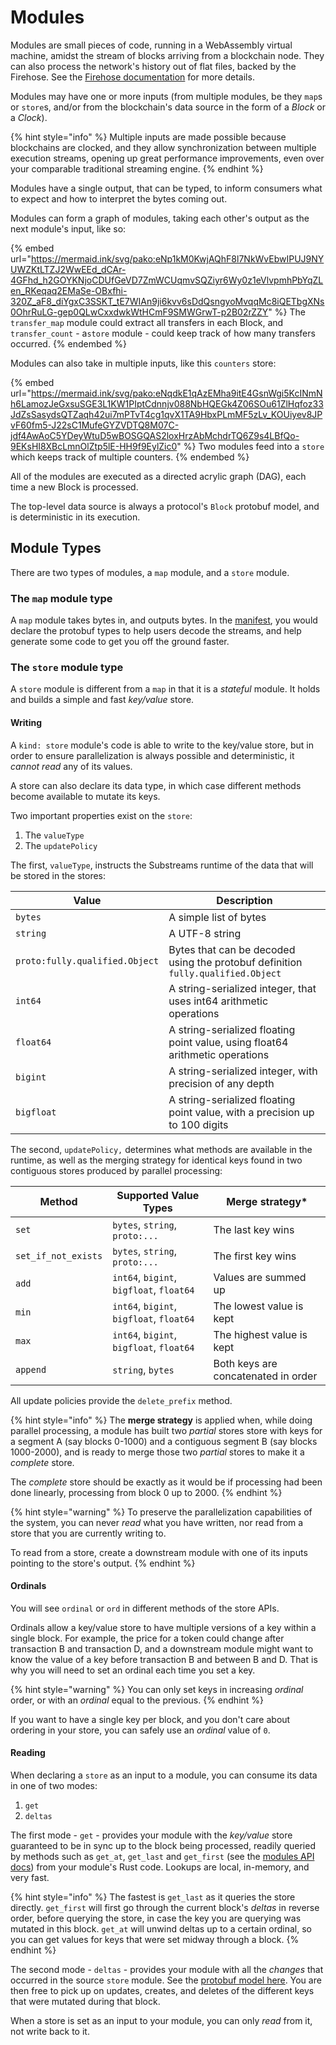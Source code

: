 # Modules

Modules are small pieces of code, running in a WebAssembly virtual machine, amidst the stream of blocks arriving from a blockchain node. They can also process the network's history out of flat files, backed by the Firehose. See the [Firehose documentation](http://firehose.streamingfast.io/) for more details.

Modules may have one or more inputs (from multiple modules, be they `map`s or `store`s, and/or from the blockchain's data source in the form of a _Block_ or a _Clock_).

{% hint style="info" %}
Multiple inputs are made possible because blockchains are clocked, and they allow synchronization between multiple execution streams, opening up great performance improvements, even over your comparable traditional streaming engine.
{% endhint %}

Modules have a single output, that can be typed, to inform consumers what to expect and how to interpret the bytes coming out.

Modules can form a graph of modules, taking each other's output as the next module's input, like so:

{% embed url="https://mermaid.ink/svg/pako:eNp1kM0KwjAQhF8l7NkWvEbwIPUJ9NYUWZKtLTZJ2WwEEd_dCAr-4GFhd_h2GOYKNjoCDUfGeVD7ZmWCUqmvSQZiyr6Wy0z1eVlvpmhPbYqZLen_RKeqaq2EMaSe-OBxfhi-320Z_aF8_diYgxC3SSKT_tE7WIAn9ji6kvv6sDdQsngyoMvqqMc8iQETbgXNs0OhrRuLG-gep0QLwCxxdwkWtHCmF9SMWGrwT-p2B02rZZY" %}
The `transfer_map` module could extract all transfers in each Block, and `transfer_count` - a`store` module - could keep track of how many transfers occurred.
{% endembed %}

Modules can also take in multiple inputs, like this `counters` store:

{% embed url="https://mermaid.ink/svg/pako:eNqdkE1qAzEMha9itE4GsnWgi5KcINmNh6LamozJeGxsuSGE3L1KW1PIptCdnnjv088NbHQEGk4Z06SOu61ZlHqfoz33JdZsSasydsQTZaqh42ui7mPTvT4cg1qvX1TA9HbxPLmMF5zLv_KOUiyev8JPvF60fm5-J22sC1MufeGYZVDTQ8M07C-jdf4AwAoC5YDeyWtuD5wBOSGQAS2loxHrzAbMchdrTQ6Z9s4LBfQo-9EKsHI8XBcLmnOlZtp5lE-HH9f9EylZic0" %}
Two modules feed into a `store` which keeps track of multiple counters.
{% endembed %}

All of the modules are executed as a directed acrylic graph (DAG), each time a new Block is processed.

The top-level data source is always a protocol's `Block` protobuf model, and is deterministic in its execution.

## Module Types

There are two types of modules, a `map` module, and a `store` module.

### The `map` module type

A `map` module takes bytes in, and outputs bytes. In the [manifest](../reference-and-specs/manifests.md), you would declare the protobuf types to help users decode the streams, and help generate some code to get you off the ground faster.

### The `store` module type

A `store` module is different from a `map` in that it is a _stateful_ module. It holds and builds a simple and fast _key/value_ store.

#### Writing

A `kind: store` module's code is able to write to the key/value store, but in order to ensure parallelization is always possible and deterministic, it _cannot read_ any of its values.

A store can also declare its data type, in which case different methods become available to mutate its keys.

Two important properties exist on the `store`:

1. The `valueType`
2. The `updatePolicy`

The first, `valueType`, instructs the Substreams runtime of the data that will be stored in the stores:

| Value                          | Description                                                                      |
| ------------------------------ | -------------------------------------------------------------------------------- |
| `bytes`                        | A simple list of bytes                                                           |
| `string`                       | A UTF-8 string                                                                   |
| `proto:fully.qualified.Object` | Bytes that can be decoded using the protobuf definition `fully.qualified.Object` |
| `int64`                        | A string-serialized integer, that uses int64 arithmetic operations               |
| `float64`                      | A string-serialized floating point value, using float64 arithmetic operations    |
| `bigint`                       | A string-serialized integer, with precision of any depth                         |
| `bigfloat`                     | A string-serialized floating point value, with a precision up to 100 digits      |

The second, `updatePolicy,` determines what methods are available in the runtime, as well as the merging strategy for identical keys found in two contiguous stores produced by parallel processing:

| Method              | Supported Value Types                    | Merge strategy\*                    |
| ------------------- | ---------------------------------------- | ----------------------------------- |
| `set`               | `bytes`, `string`, `proto:...`           | The last key wins                   |
| `set_if_not_exists` | `bytes`, `string`, `proto:...`           | The first key wins                  |
| `add`               | `int64`, `bigint`, `bigfloat`, `float64` | Values are summed up                |
| `min`               | `int64`, `bigint`, `bigfloat`, `float64` | The lowest value is kept            |
| `max`               | `int64`, `bigint`, `bigfloat`, `float64` | The highest value is kept           |
| `append`            | `string`, `bytes`                        | Both keys are concatenated in order |

All update policies provide the `delete_prefix` method.

{% hint style="info" %}
The **merge strategy** is applied when, while doing parallel processing, a module has built two _partial_ stores store with keys for a segment A (say blocks 0-1000) and a contiguous segment B (say blocks 1000-2000), and is ready to merge those two _partial_ stores to make it a _complete_ store.

The _complete_ store should be exactly as it would be if processing had been done linearly, processing from block 0 up to 2000.
{% endhint %}

{% hint style="warning" %}
To preserve the parallelization capabilities of the system, you can never _read_ what you have written, nor read from a store that you are currently writing to.

To read from a store, create a downstream module with one of its inputs pointing to the store's output.
{% endhint %}

#### Ordinals

You will see `ordinal` or `ord` in different methods of the store APIs.

Ordinals allow a key/value store to have multiple versions of a key within a single block. For example, the price for a token could change after transaction B and transaction D, and a downstream module might want to know the value of a key before transaction B and between B and D. That is why you will need to set an ordinal each time you set a key.

{% hint style="warning" %}
You can only set keys in increasing _ordinal_ order, or with an _ordinal_ equal to the previous.
{% endhint %}

If you want to have a single key per block, and you don't care about ordering in your store, you can safely use an _ordinal_ value of `0`.

#### Reading

When declaring a `store` as an input to a module, you can consume its data in one of two modes:

1. `get`
2. `deltas`

The first mode - `get` - provides your module with the _key/value_ store guaranteed to be in sync up to the block being processed, readily queried by methods such as `get_at`, `get_last` and `get_first` (see the [modules API docs](../reference-and-specs/rust-api.md)) from your module's Rust code. Lookups are local, in-memory, and very fast.

{% hint style="info" %}
The fastest is `get_last` as it queries the store directly. `get_first` will first go through the current block's _deltas_ in reverse order, before querying the store, in case the key you are querying was mutated in this block. `get_at` will unwind deltas up to a certain ordinal, so you can get values for keys that were set midway through a block.
{% endhint %}

The second mode - `deltas` - provides your module with all the _changes_ that occurred in the source `store` module. See the [protobuf model here](../../proto/sf/substreams/v1/substreams.proto#L110). You are then free to pick up on updates, creates, and deletes of the different keys that were mutated during that block.

When a store is set as an input to your module, you can only _read_ from it, not write back to it.
